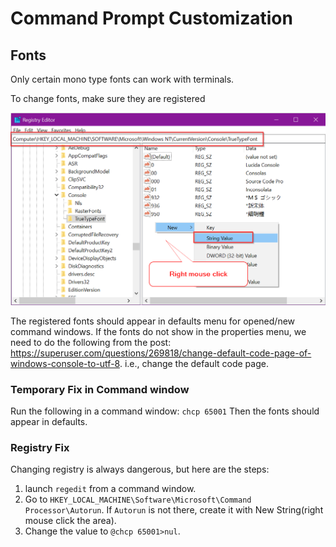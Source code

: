 # Command Prompt Customization

## Fonts
Only certain mono type fonts can work with terminals.

To change fonts, make sure they are registered 

![font_registry](windows_font_registry.png)

The registered fonts should appear in defaults menu for opened/new command windows.
If the fonts do not show in the properties menu, we need to do the following from
the post: https://superuser.com/questions/269818/change-default-code-page-of-windows-console-to-utf-8.
i.e., change the default code page.


### Temporary Fix in Command window

Run the following in a command window:
```chcp 65001```
Then the fonts should appear in defaults.

### Registry Fix
Changing registry is always dangerous, but here are the steps:
1. launch ```regedit``` from a command window.
2. Go to ```HKEY_LOCAL_MACHINE\Software\Microsoft\Command Processor\Autorun```. If 
   ```Autorun``` is not there, create it with New String(right mouse click the area).
3. Change the value to ```@chcp 65001>nul```.
